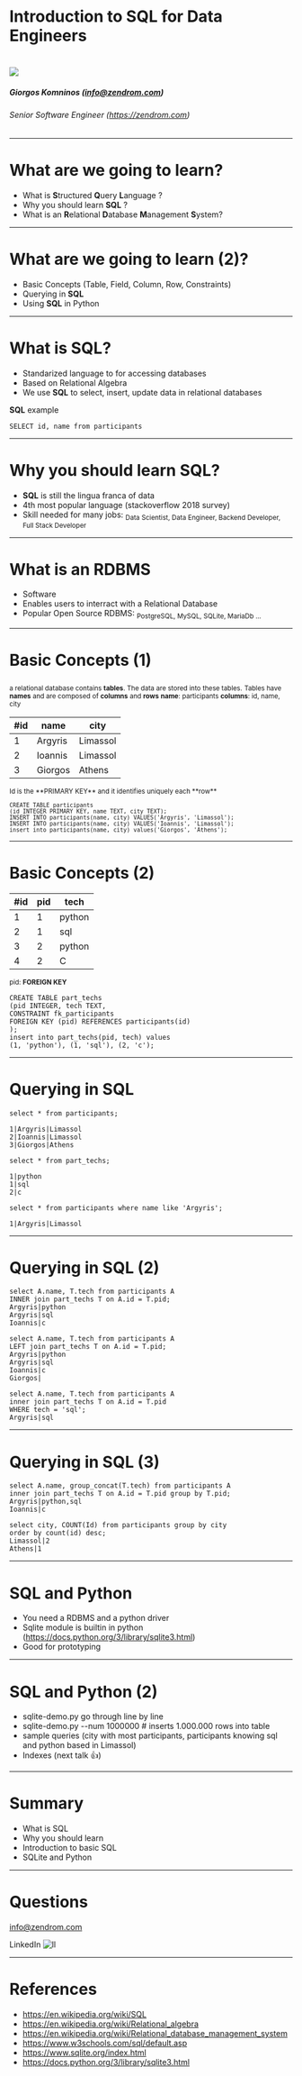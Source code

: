 <!-- footer: Giorgos Komninos https://zendrom.com -->

Introduction to SQL for Data Engineers
===

# ![](images/sql-i-love.jpg)

##### Giorgos Komninos  (info@zendrom.com)

###### Senior Software Engineer (https://zendrom.com)

---

# What are we going to learn?

- What is **S**tructured **Q**uery **L**anguage ?
- Why you should learn **SQL** ?
- What is an **R**elational **D**atabase **M**anagement **S**ystem?

---
# What are we going to learn (2)?

- Basic Concepts (Table, Field, Column, Row, Constraints)
- Querying in **SQL**
- Using **SQL** in Python

---

# What is **SQL**?

- Standarized language to for accessing databases
- Based on Relational Algebra
- We use **SQL** to select, insert, update data in relational databases

**SQL** example
```
SELECT id, name from participants
```
--- 


# Why you should learn **SQL**?

- **SQL** is still the lingua franca of data
- 4th most popular language (stackoverflow 2018 survey)
- Skill needed for many jobs:
  <sub>Data Scientist, Data Engineer, Backend Developer, Full Stack Developer</sub>

---

# What is an **RDBMS**

- Software
- Enables users to interract with a Relational Database
- Popular Open Source RDBMS: <sub>PostgreSQL, MySQL, SQLite, MariaDb ... </sub>

---

# Basic Concepts (1)
<sub>a relational database contains **tables**. The data are stored into these tables.</sub>
<sub>Tables have **names** and are composed of **columns** and **rows** </sub>
<sub>**name**: participants **columns**: id, name, city</sub>

<sub>
  
| #id  | name | city
| ------------- | ------------- | ------------- |
| 1  | Argyris  | Limassol
| 2  | Ioannis | Limassol
| 3 | Giorgos | Athens
</sub>
<sub>
Id is the **PRIMARY KEY** and it identifies uniquely each **row**</sub>
<sub>

```
CREATE TABLE participants
(id INTEGER PRIMARY KEY, name TEXT, city TEXT);
INSERT INTO participants(name, city) VALUES('Argyris', 'Limassol');
INSERT INTO participants(name, city) VALUES('Ioannis', 'Limassol');
insert into participants(name, city) values('Giorgos', 'Athens');
```
  
</sub>

---

# Basic Concepts (2)

<sub>
  
| #id  | pid | tech
| ------------- | ------------- | ------------- |
| 1  | 1  | python
| 2 | 1 | sql
| 3 | 2 | python
| 4 | 2 | C

</sub>

<sub>pid: **FOREIGN KEY**</sub>
<sub>
  
```
CREATE TABLE part_techs
(pid INTEGER, tech TEXT,
CONSTRAINT fk_participants 
FOREIGN KEY (pid) REFERENCES participants(id)
);
insert into part_techs(pid, tech) values 
(1, 'python'), (1, 'sql'), (2, 'c');
```

</sub>
  
---

# Querying in **SQL**
```
select * from participants;

1|Argyris|Limassol
2|Ioannis|Limassol
3|Giorgos|Athens

select * from part_techs;

1|python
1|sql
2|c

select * from participants where name like 'Argyris';

1|Argyris|Limassol

```

---
# Querying in **SQL** (2)
```
select A.name, T.tech from participants A 
INNER join part_techs T on A.id = T.pid;
Argyris|python
Argyris|sql
Ioannis|c

select A.name, T.tech from participants A 
LEFT join part_techs T on A.id = T.pid;
Argyris|python
Argyris|sql
Ioannis|c
Giorgos|

select A.name, T.tech from participants A 
inner join part_techs T on A.id = T.pid 
WHERE tech = 'sql';
Argyris|sql
```
---
# Querying in **SQL** (3)
```
select A.name, group_concat(T.tech) from participants A 
inner join part_techs T on A.id = T.pid group by T.pid;             
Argyris|python,sql
Ioannis|c

select city, COUNT(Id) from participants group by city 
order by count(id) desc;       
Limassol|2
Athens|1 
```
---

# SQL and Python
- You need a RDBMS and a python driver
- Sqlite module is builtin in python (https://docs.python.org/3/library/sqlite3.html)
- Good for prototyping

---

# SQL and Python (2)
- sqlite-demo.py go through line by line
- sqlite-demo.py --num 1000000 # inserts 1.000.000 rows into table
- sample queries (city with most participants, participants knowing sql and python based in Limassol)
- Indexes (next talk :+1:)

---

# Summary
- What is SQL
- Why you should learn
- Introduction to basic SQL
- SQLite and Python

---

# Questions

info@zendrom.com

LinkedIn
![ll](images/liqr.png)

---

# References

- https://en.wikipedia.org/wiki/SQL
- https://en.wikipedia.org/wiki/Relational_algebra
- https://en.wikipedia.org/wiki/Relational_database_management_system
- https://www.w3schools.com/sql/default.asp
- https://www.sqlite.org/index.html
- https://docs.python.org/3/library/sqlite3.html